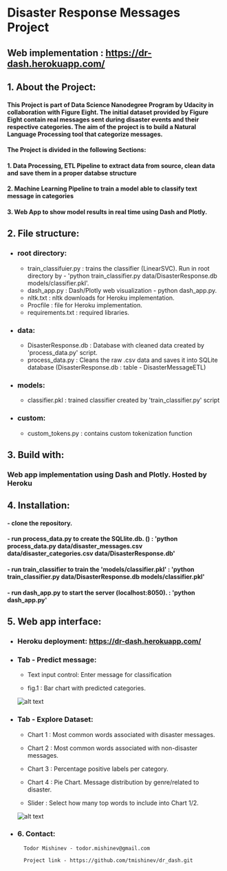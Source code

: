 # Disaster Response Messages Project

## Web implementation : https://dr-dash.herokuapp.com/


## 1. About the Project:

####    This Project is part of Data Science Nanodegree Program by Udacity in collaboration with Figure Eight. The initial dataset provided by Figure Eight contain real messages sent during disaster events and their respective categories. The aim of the project is to build a Natural Language Processing tool that categorize messages.

####    The Project is divided in the following Sections:

#### 1. Data Processing, ETL Pipeline to extract data from source, clean data and save them in a proper databse structure
#### 2. Machine Learning Pipeline to train a model able to classify text message in categories
#### 3. Web App to show model results in real time using Dash and Plotly.

## 2. File structure:
- ### **root directory**:
    - train_classifuier.py : trains the classifier (LinearSVC). Run in root directory by - 'python train_classifier.py data/DisasterResponse.db models/classifier.pkl'.
    - dash_app.py : Dash/Plotly web visualization - python dash_app.py.
    - nltk.txt : nltk downloads for Heroku implementation.
    - Procfile : file for Heroku implementation.
    - requirements.txt : required libraries.

- ### **data**:
     - DisasterResponse.db : Database with cleaned data created by 'process_data.py' script.
     - process_data.py : Cleans the raw .csv data and saves it into SQLite database (DisasterResponse.db : table - DisasterMessageETL)

- ### **models**:
     - classifier.pkl : trained classifier created by 'train_classifier.py' script

- ### **custom**:
    - custom_tokens.py : contains custom tokenization function

## 3. Build with:
    
### Web app implementation using Dash and Plotly. Hosted by Heroku

## 4. Installation:

#### - clone the repository.
#### - run process_data.py to create the SQLlite.db. () : 'python process_data.py data/disaster_messages.csv data/disaster_categories.csv data/DisasterResponse.db'
#### - run train_classifier to train the 'models/classifier.pkl' : 'python train_classifier.py data/DisasterResponse.db models/classifier.pkl'
#### - run dash_app.py to start the server (localhost:8050). : 'python dash_app.py'

## 5. Web app interface:

- ### Heroku deployment: https://dr-dash.herokuapp.com/


- ### **Tab - Predict message:**

    - Text input control: Enter message for classification

    - fig.1 : Bar chart with predicted categories.

    ![alt text](https://github.com/tmishinev/dr_dash/blob/main/tab.1.JPG?raw=true)

- ### **Tab - Explore Dataset:**

    - Chart 1 : Most common words associated with disaster messages.

    - Chart 2 : Most common words associated with non-disaster messages.

    - Chart 3 : Percentage positive labels per category.

    - Chart 4 : Pie Chart. Message distribution by genre/related to disaster.

    - Slider : Select how many top words to include into Chart 1/2.

    ![alt text](https://github.com/tmishinev/dr_dash/blob/main/tab.2.JPG?raw=true)

- ### 6. Contact:

        Todor Mishinev - todor.mishinev@gmail.com

        Project link - https://github.com/tmishinev/dr_dash.git



